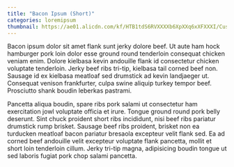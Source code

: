 ```yaml
---
title: "Bacon Ipsum (Short)"
categories: loremipsum
thumbnail: https://ae01.alicdn.com/kf/HTB1tdS6RVXXXXb6XpXXq6xXFXXXI/Custom-3d-wallpape-luxury-Simple-seaside-scenery-sky-sea-view-coconut-stone-background-wall-3d.jpg
---
```


Bacon ipsum dolor sit amet flank sunt jerky dolore beef. Ut aute ham hock hamburger pork loin dolor esse ground round tenderloin consequat chicken veniam enim. Dolore kielbasa kevin andouille flank id consectetur chicken voluptate tenderloin. Jerky beef ribs tri-tip, kielbasa tail corned beef non. Sausage id ex kielbasa meatloaf sed drumstick ad kevin landjaeger ut. Consequat venison frankfurter, culpa swine aliquip turkey tempor beef. Prosciutto shank boudin leberkas pastrami.

Pancetta aliqua boudin, spare ribs pork salami ut consectetur ham exercitation jowl voluptate officia et irure. Tongue ground round pork belly deserunt. Sint chuck proident short ribs incididunt, nisi beef ribs pariatur drumstick rump brisket. Sausage beef ribs proident, brisket non ea turducken meatloaf bacon pariatur bresaola excepteur velit flank sed. Ea ad corned beef andouille velit excepteur voluptate flank pancetta, mollit et short loin tenderloin cillum. Jerky tri-tip magna, adipisicing boudin tongue ut sed laboris fugiat pork chop salami pancetta.
